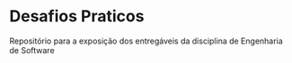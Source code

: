 # Desafios Praticos
Repositório para a exposição dos entregáveis da disciplina de Engenharia de Software
